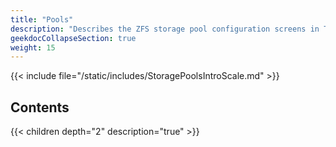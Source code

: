```yaml
---
title: "Pools"
description: "Describes the ZFS storage pool configuration screens in TrueNAS SCALE."
geekdocCollapseSection: true
weight: 15
---
```


{{< include file="/static/includes/StoragePoolsIntroScale.md" >}}

## Contents

{{< children depth="2" description="true" >}}
